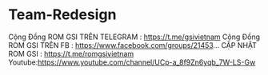 # Team-Redesign
Cộng Đồng ROM GSI TRÊN TELEGRAM : https://t.me/gsivietnam
Cộng Đồng ROM GSI TRÊN FB : https://www.facebook.com/groups/21453...
CẬP NHẬT ROM GSI : https://t.me/romgsivietnam
Youtube:https://www.youtube.com/channel/UCp-a_8f9Zn6yqb_7W-LS-Gw

